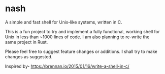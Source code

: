 # nash
A simple and fast shell for Unix-like systems, written in C.

This is a fun project to try and implement a fully functional, working shell for Unix in less than ~1000 lines of code.
I am also planning to re-write the same project in Rust.

Please feel free to suggest feature changes or additions. I shall try to make changes as suggested.

Inspired by- https://brennan.io/2015/01/16/write-a-shell-in-c/
